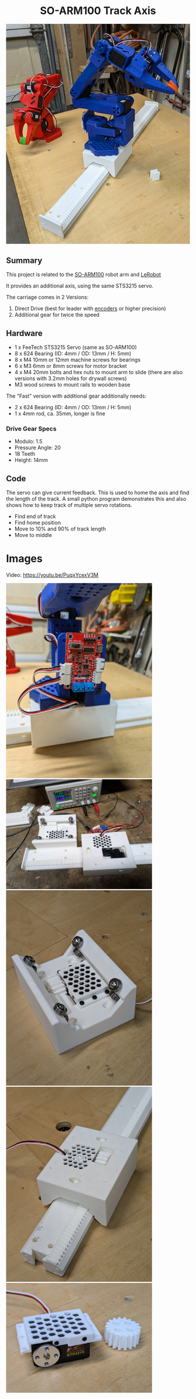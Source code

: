 
# <center>SO-ARM100 Track Axis</center>

<p align="center"><img src="./Images/Arm.jpg" width="600"></p>

## Summary
This project is related to the [SO-ARM100](https://github.com/TheRobotStudio/SO-ARM100) robot arm and [LeRobot](https://github.com/huggingface/lerobot)

It provides an additional axis, using the same STS3215 servo.

The carriage comes in 2 Versions:
1) Direct Drive (best for leader with [encoders](https://github.com/avenhaus/SO-ARM100-Encoders) or higher precision)
2) Additional gear for twice the speed

## Hardware

- 1 x FeeTech STS3215 Servo (same as SO-ARM100)
- 8 x 624 Bearing (ID: 4mm / OD: 13mm / H: 5mm)
- 8 x M4 10mm or 12mm machine screws for bearings
- 6 x M3 6mm or 8mm screws for motor bracket
- 4 x M4 20mm bolts and hex nuts to mount arm to slide (there are also versions with 3.2mm holes for drywall screws)
- M3 wood screws to mount rails to wooden base

The "Fast" version with additional gear additionally needs: 
- 2 x 624 Bearing (ID: 4mm / OD: 13mm / H: 5mm)
- 1 x 4mm rod, ca. 35mm, longer is fine


### Drive Gear Specs

- Modulo: 1.5
- Pressure Angle: 20
- 18 Teeth
- Height: 14mm 

## Code

The servo can give current feedback. This is used to home the axis and find the length of the track. A small python program demonstrates this and also shows how to keep track of multiple servo rotations.

- Find end of track
- Find home position
- Move to 10% and 90% of track length
- Move to middle


# Images

Video: https://youtu.be/PuqxYcexV3M

<img src="./Images/Controller.jpg" width="400">
<img src="./Images/Carriage_Fast.jpg" width="400">
<img src="./Images/Carriage_Bottom.jpg" width="400">
<img src="./Images/Track.jpg" width="400">
<img src="./Images/Servo.jpg" width="400">